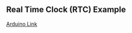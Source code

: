 ## Real Time Clock (RTC) Example

[Arduino Link](https://create.arduino.cc/editor/n-p/c64479bd-5ca5-488f-a262-023997cd1c7d/preview)